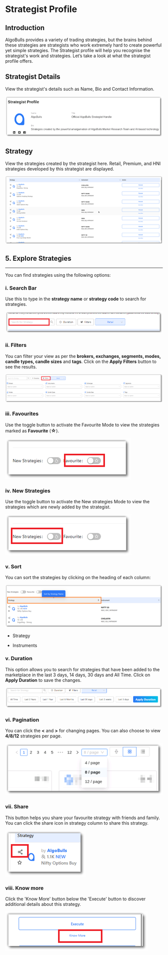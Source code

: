 # Strategist Profile

## Introduction

AlgoBulls provides a variety of trading strategies, but the brains behind these strategies are strategists who work extremely hard to create powerful yet simple strategies. The Strategist profile will help you recognise the strategist's work and
strategies. Let’s take a look at what the strategist profile offers.

## Strategist Details

View the strategist's details such as Name, Bio and Contact Information.

[![Strategist Profile](imgs/strategist_profile_details.png "Click to Enlarge or Ctrl+Click to open in a new Tab")](imgs/strategist_profile_details.png)

[//]: # (## Strategist Profile Summary)

[//]: # (Get the strategist’s profile summary details such as the total number of strategies, deployments, trades, wins, total loss, long trades, short trades, max gain, and more.)

[//]: # ([![Strategist Profile]&#40;imgs/strategist_profile_summary.png "Click to Enlarge or Ctrl+Click to open in a new Tab"&#41;]&#40;imgs/strategist_profile_summary.png&#41;)

[//]: # (## Explore the strategies)
[//]: # ()
[//]: # (Explore the strategies developed by the strategist as per the marketplace. Analyze the growth, trading volume, and total trades of the strategist's strategy using the Heatmap. Odyssey is divided into 3 parts - Retail, Premium and HNI.)
[//]: # ()
[//]: # ([![Strategist Profile]&#40;imgs/strategist_profile_heat_map.png "Click to Enlarge or Ctrl+Click to open in a new Tab"&#41;]&#40;imgs/strategist_profile_heat_map.png&#41;)


## Strategy 

View the strategies created by the strategist here. Retail, Premium, and HNI strategies developed by this strategist are displayed.

[![Strategist Profile](imgs/strategist_strategy.png "Click to Enlarge or Ctrl+Click to open in a new Tab")](imgs/strategist_profile_strategy_card.png)


## 5. Explore Strategies
---
You can find strategies using the following options: 

### i. Search Bar

Use this to type in the **strategy name** or **strategy code** to search for strategies.

[ ![Marketplace](imgs/cs3.png "Click to Enlarge or Ctrl+Click to open in a new Tab")](imgs/cs3.png)

### ii. Filters

[//]: # (You can filter your view as per the **ROI %, risk %, capital required & hit ratio**. You can also use the filter option for **brokers, exchanges, segments, modes, candle types, candle sizes** and **tags**. Click on the **Apply Filters** button to see the results.)
You can filter your view as per the  **brokers, exchanges, segments, modes, candle types, candle sizes** and **tags**. Click on the **Apply Filters** button to see the results.

[![ChooseStrategy](imgs/cs4.png "Click to Enlarge or Ctrl+Click to open in a new Tab")](imgs/cs4.png)

### iii. Favourites

Use the toggle button to activate the Favourite Mode to view the strategies marked as **Favourite** (<font size=3>**☆**</font>).

[![ChooseStrategy](imgs/favourite.png  "Click to Enlarge or Ctrl+Click to open in a new Tab")](imgs/cs5.png)

### iv. New Strategies

Use the toggle button to activate the New strategies Mode to view the strategies which are newly added by the strategist.

[![ChooseStrategy](imgs/new_strategy.png  "Click to Enlarge or Ctrl+Click to open in a new Tab")](imgs/cs5.png)

### v. Sort

You can sort the strategies by clicking on the heading of each column:

[//]: # (* ROI)
[![ChooseStrategy](imgs/sort.png  "Click to Enlarge or Ctrl+Click to open in a new Tab")](imgs/cs5.png)

* Strategy 

* Instruments


### v. Duration

This option allows you to search for strategies that have been added to the marketplace in the last 3 days, 14 days, 30 days and All Time. Click on **Apply Duration** to save the changes. 

[![ChooseStrategy](imgs/duration.png "Click to Enlarge or Ctrl+Click to open in a new Tab")](imgs/cs7.png)

### vi. Pagination

You can click the **<** and **>** for changing pages. You can also choose to view **4/8/12** strategies per page.

[![ChooseStrategy](imgs/cs8.png "Click to Enlarge or Ctrl+Click to open in a new Tab")](imgs/cs8.png)
    

### vii. Share

This button helps you share your favourite strategy with friends and family. You can click the share icon in strategy column to share this strategy.

[![ChooseStrategy](imgs/share.png "Click to Enlarge or Ctrl+Click to open in a new Tab")](imgs/cs8.png)

### viii. Know more

Click the 'Know More' button below the 'Execute' button to discover additional details about this strategy.

[![ChooseStrategy](imgs/know_more.png "Click to Enlarge or Ctrl+Click to open in a new Tab")](imgs/cs8.png)